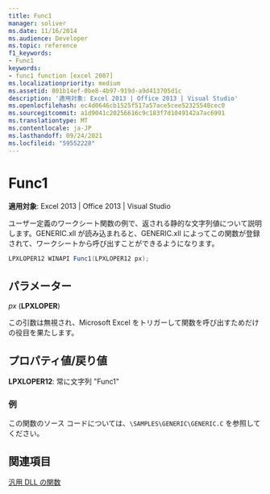 ```yaml
---
title: Func1
manager: soliver
ms.date: 11/16/2014
ms.audience: Developer
ms.topic: reference
f1_keywords:
- Func1
keywords:
- func1 function [excel 2007]
ms.localizationpriority: medium
ms.assetid: 801b14ef-0be8-4b97-919d-a9d413705d1c
description: '適用対象: Excel 2013 | Office 2013 | Visual Studio'
ms.openlocfilehash: ec4d0646cb1525f517a57ace5cee52325548cec0
ms.sourcegitcommit: a1d9041c20256616c9c183f7d1049142a7ac6991
ms.translationtype: MT
ms.contentlocale: ja-JP
ms.lasthandoff: 09/24/2021
ms.locfileid: "59552228"
---
```

# <a name="func1"></a>Func1

 **適用対象**: Excel 2013 | Office 2013 | Visual Studio 
  
ユーザー定義のワークシート関数の例で、返される静的な文字列値について説明します。GENERIC.xll が読み込まれると、GENERIC.xll によってこの関数が登録されて、ワークシートから呼び出すことができるようになります。
  
```cs
LPXLOPER12 WINAPI Func1(LPXLOPER12 px);
```

## <a name="parameters"></a>パラメーター

 _px_ (**LPXLOPER**)
  
この引数は無視され、Microsoft Excel をトリガーして関数を呼び出すためだけの役目を果たします。
  
## <a name="property-valuereturn-value"></a>プロパティ値/戻り値

 **LPXLOPER12**: 常に文字列 "Func1"
  
### <a name="example"></a>例

この関数のソース コードについては、`\SAMPLES\GENERIC\GENERIC.C` を参照してください。 
  
## <a name="see-also"></a>関連項目



[汎用 DLL の関数](functions-in-the-generic-dll.md)


